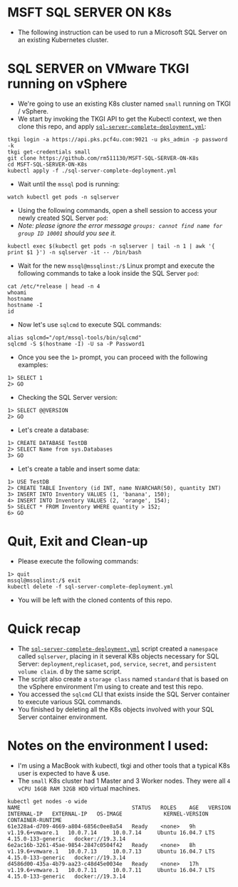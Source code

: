 # MSFT SQL SERVER ON K8s

- The following instruction can be used to run a Microsoft SQL Server on an existing Kubernetes cluster.

# SQL SERVER on VMware TKGI running on vSphere

- We're going to use an existing K8s cluster named `small` running on TKGI / vSphere. 
- We start by invoking the TKGI API to get the Kubectl context, we then clone this repo, and apply [`sql-server-complete-deployment.yml`](./sql-server-complete-deployment.yml):

```
tkgi login -a https://api.pks.pcf4u.com:9021 -u pks_admin -p password -k
tkgi get-credentials small
git clone https://github.com/rm511130/MSFT-SQL-SERVER-ON-K8s
cd MSFT-SQL-SERVER-ON-K8s
kubectl apply -f ./sql-server-complete-deployment.yml
```

- Wait until the `mssql` pod is running:

```
watch kubectl get pods -n sqlserver
```

- Using the following commands, open a shell session to access your newly created SQL Server `pod`:
- _Note: please ignore the error message `groups: cannot find name for group ID 10001` should you see it._
```
kubectl exec $(kubectl get pods -n sqlserver | tail -n 1 | awk '{ print $1 }') -n sqlserver -it -- /bin/bash
```
- Wait for the new `mssql@mssqlinst:/$` Linux prompt and execute the following commands to take a look inside the SQL Server `pod`: 

```
cat /etc/*release | head -n 4
whoami
hostname
hostname -I
id
```
- Now let's use `sqlcmd` to execute SQL commands:

```
alias sqlcmd="/opt/mssql-tools/bin/sqlcmd"
sqlcmd -S $(hostname -I) -U sa -P Password1
```

- Once you see the `1>` prompt, you can proceed with the following examples:

```
1> SELECT 1
2> GO
```
- Checking the SQL Server version:
```
1> SELECT @@VERSION
2> GO
```
- Let's create a database:

```
1> CREATE DATABASE TestDB
2> SELECT Name from sys.Databases
3> GO
```
- Let's create a table and insert some data:

```
1> USE TestDB
2> CREATE TABLE Inventory (id INT, name NVARCHAR(50), quantity INT)
3> INSERT INTO Inventory VALUES (1, 'banana', 150); 
4> INSERT INTO Inventory VALUES (2, 'orange', 154);
5> SELECT * FROM Inventory WHERE quantity > 152;
6> GO
```

# Quit, Exit and Clean-up

- Please execute the following commands:

```
1> quit
mssql@mssqlinst:/$ exit
kubectl delete -f sql-server-complete-deployment.yml
```
- You will be left with the cloned contents of this repo.

# Quick recap

- The [`sql-server-complete-deployment.yml`](./sql-server-complete-deployment.yml) script created a `namespace` called `sqlserver`, placing in it several K8s objects necessary for SQL Server: `deployment`,`replicaset`, `pod`, `service`, `secret`, and `persistent volume claim`. d by the same script. 
- The script also create a `storage class` named `standard` that is based on the vSphere environment I'm using to create and test this repo.
- You accessed the `sqlcmd` CLI that exists inside the SQL Server container to execute various SQL commands.
- You finished by deleting all the K8s objects involved with your SQL Server container environment.

# Notes on the environment I used:

- I'm using a MacBook with kubectl, tkgi and other tools that a typical K8s user is expected to have & use.
- The `small` K8s cluster had 1 Master and 3 Worker nodes. They were all `4 vCPU 16GB RAM 32GB HDD` virtual machines.

```
kubectl get nodes -o wide
NAME                                   STATUS   ROLES    AGE   VERSION            INTERNAL-IP   EXTERNAL-IP   OS-IMAGE             KERNEL-VERSION       CONTAINER-RUNTIME
61e328a4-d709-4669-a804-6856c0ee8a54   Ready    <none>   9h    v1.19.6+vmware.1   10.0.7.14     10.0.7.14     Ubuntu 16.04.7 LTS   4.15.0-133-generic   docker://19.3.14
6e2ac16b-3261-45ae-9854-2847c0504f42   Ready    <none>   8h    v1.19.6+vmware.1   10.0.7.13     10.0.7.13     Ubuntu 16.04.7 LTS   4.15.0-133-generic   docker://19.3.14
d4586d00-435a-4b79-aa23-c48d45e0034e   Ready    <none>   17h   v1.19.6+vmware.1   10.0.7.11     10.0.7.11     Ubuntu 16.04.7 LTS   4.15.0-133-generic   docker://19.3.14
```







